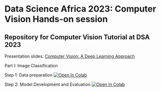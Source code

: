 # Data Science Africa 2023: Computer Vision Hands-on session

## Repository for Computer Vision Tutorial at DSA 2023

Presentation slides: [Computer Vision: A Deep Learning Approach](./Computer%20Vision_%20A%20deep%20learning%20approach_DSA2023_Kigali.pdf)

Part I: Image Classification

Step 1: Data preparation [![Open In Colab](https://colab.research.google.com/assets/colab-badge.svg)](https://colab.research.google.com/drive/1nx024hhi31xmVXaPF0QQwAe9Z0ajNmSu?usp=sharing)

Step 2: Model Development and Evaluation [![Open In Colab](https://colab.research.google.com/assets/colab-badge.svg)](https://colab.research.google.com/drive/1Gt_13_h6oPgCzuAUv_FbNHMk_rKJkQ5Z?usp=sharing)

